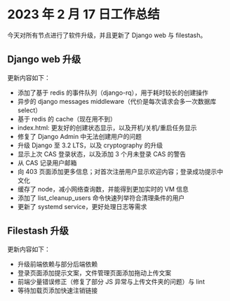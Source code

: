 # 2023 年 2 月 17 日工作总结

今天对所有节点进行了软件升级，并且更新了 Django web 与 filestash。

## Django web 升级

更新内容如下：

- 添加了基于 redis 的事件队列（django-rq），用于耗时较长的创建操作
- 异步的 django messages middleware（代价是每次请求会多一次数据库 select）
- 基于 redis 的 cache（现在用不到）
- index.html: 更友好的创建状态显示，以及开机/关机/重启任务显示
- 修复了 Django Admin 中无法创建用户的问题
- 升级 Django 至 3.2 LTS，以及 cryptography 的升级
- 显示上次 CAS 登录状态，以及添加 3 个月未登录 CAS 的警告
- 从 CAS 记录用户邮箱
- 向 403 页面添加更多信息；对首次注册用户显示欢迎内容；登录成功提示中文化
- 缓存了 node，减小网络查询数，并能得到更加实时的 VM 信息
- 添加了 list_cleanup_users 命令快速列举符合清理条件的用户
- 更新了 systemd service，更好处理日志等需求

## Filestash 升级

更新内容如下：

- 升级前端依赖与部分后端依赖
- 登录页面添加提示文案，文件管理页面添加拖动上传文案
- 前端少量错误修正（修复了部分 JS 异常与上传文件夹的问题）与 lint
- 等待加载页添加快速注销链接
